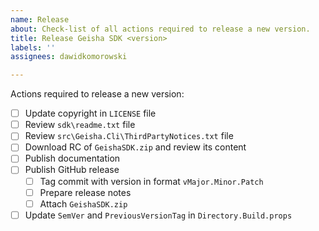 ```yaml
---
name: Release
about: Check-list of all actions required to release a new version.
title: Release Geisha SDK <version>
labels: ''
assignees: dawidkomorowski

---
```


Actions required to release a new version:
- [ ] Update copyright in `LICENSE` file
- [ ] Review `sdk\readme.txt` file
- [ ] Review `src\Geisha.Cli\ThirdPartyNotices.txt` file
- [ ] Download RC of `GeishaSDK.zip` and review its content
- [ ] Publish documentation
- [ ] Publish GitHub release
  - [ ] Tag commit with version in format `vMajor.Minor.Patch`
  - [ ] Prepare release notes
  - [ ] Attach `GeishaSDK.zip`
- [ ] Update `SemVer` and `PreviousVersionTag` in `Directory.Build.props`

